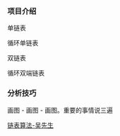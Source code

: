 ### 项目介绍

单链表

循环单链表

双链表

循环双端链表


### 分析技巧

画图 - 画图 - 画图。重要的事情说三遍



[链表算法-吴先生](https://www.cxyxiaowu.com/1916.html)

